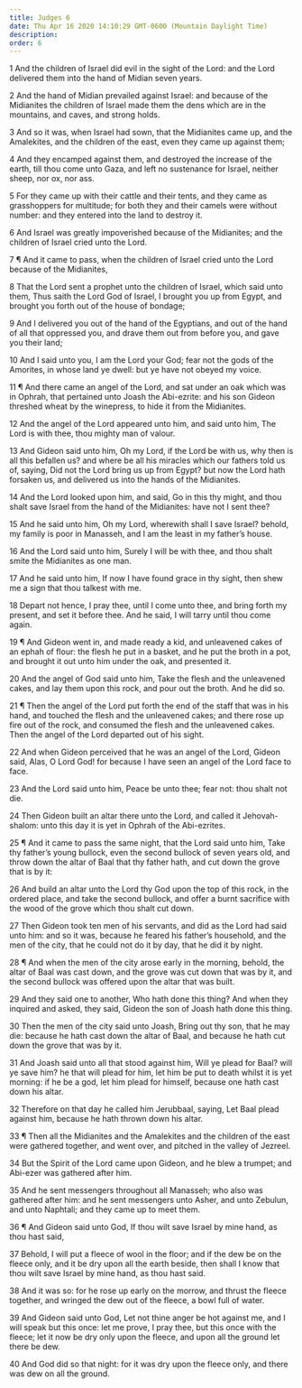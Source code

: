 ```yaml
---
title: Judges 6
date: Thu Apr 16 2020 14:10:29 GMT-0600 (Mountain Daylight Time)
description: 
order: 6
---
```


<p>
  1 And the children of Israel did evil in the sight of the Lord: and the Lord
  delivered them into the hand of Midian seven years.
</p>
<p>
  2 And the hand of Midian prevailed against Israel: and because of the
  Midianites the children of Israel made them the dens which are in the
  mountains, and caves, and strong holds.
</p>
<p>
  3 And so it was, when Israel had sown, that the Midianites came up, and the
  Amalekites, and the children of the east, even they came up against them;
</p>
<p>
  4 And they encamped against them, and destroyed the increase of the earth,
  till thou come unto Gaza, and left no sustenance for Israel, neither sheep,
  nor ox, nor ass.
</p>
<p>
  5 For they came up with their cattle and their tents, and they came as
  grasshoppers for multitude; for both they and their camels were without
  number: and they entered into the land to destroy it.
</p>
<p>
  6 And Israel was greatly impoverished because of the Midianites; and the
  children of Israel cried unto the Lord.
</p>
<p>
  7 &#xB6; And it came to pass, when the children of Israel cried unto the Lord
  because of the Midianites,
</p>
<p>
  8 That the Lord sent a prophet unto the children of Israel, which said unto
  them, Thus saith the Lord God of Israel, I brought you up from Egypt, and
  brought you forth out of the house of bondage;
</p>
<p>
  9 And I delivered you out of the hand of the Egyptians, and out of the hand of
  all that oppressed you, and drave them out from before you, and gave you their
  land;
</p>
<p>
  10 And I said unto you, I am the Lord your God; fear not the gods of the
  Amorites, in whose land ye dwell: but ye have not obeyed my voice.
</p>
<p>
  11 &#xB6; And there came an angel of the Lord, and sat under an oak which was
  in Ophrah, that pertained unto Joash the Abi-ezrite: and his son Gideon
  threshed wheat by the winepress, to hide it from the Midianites.
</p>
<span></span>
<p>
  12 And the angel of the Lord appeared unto him, and said unto him, The Lord is
  with thee, thou mighty man of valour.
</p>
<p>
  13 And Gideon said unto him, Oh my Lord, if the Lord be with us, why then is
  all this befallen us? and where be all his miracles which our fathers told us
  of, saying, Did not the Lord bring us up from Egypt? but now the Lord hath
  forsaken us, and delivered us into the hands of the Midianites.
</p>
<p>
  14 And the Lord looked upon him, and said, Go in this thy might, and thou
  shalt save Israel from the hand of the Midianites: have not I sent thee?
</p>
<p>
  15 And he said unto him, Oh my Lord, wherewith shall I save Israel? behold, my
  family is poor in Manasseh, and I am the least in my father&#x2019;s house.
</p>
<p>
  16 And the Lord said unto him, Surely I will be with thee, and thou shalt
  smite the Midianites as one man.
</p>
<p>
  17 And he said unto him, If now I have found grace in thy sight, then shew me
  a sign that thou talkest with me.
</p>
<p>
  18 Depart not hence, I pray thee, until I come unto thee, and bring forth my
  present, and set it before thee. And he said, I will tarry until thou come
  again.
</p>
<p>
  19 &#xB6; And Gideon went in, and made ready a kid, and unleavened cakes of an
  ephah of flour: the flesh he put in a basket, and he put the broth in a pot,
  and brought it out unto him under the oak, and presented it.
</p>
<p>
  20 And the angel of God said unto him, Take the flesh and the unleavened
  cakes, and lay them upon this rock, and pour out the broth. And he did so.
</p>
<p>
  21 &#xB6; Then the angel of the Lord put forth the end of the staff that was
  in his hand, and touched the flesh and the unleavened cakes; and there rose up
  fire out of the rock, and consumed the flesh and the unleavened cakes. Then
  the angel of the Lord departed out of his sight.
</p>
<p>
  22 And when Gideon perceived that he was an angel of the Lord, Gideon said,
  Alas, O Lord God! for because I have seen an angel of the Lord face to face.
</p>
<p>
  23 And the Lord said unto him, Peace be unto thee; fear not: thou shalt not
  die.
</p>
<p>
  24 Then Gideon built an altar there unto the Lord, and called it
  Jehovah-shalom: unto this day it is yet in Ophrah of the Abi-ezrites.
</p>
<p>
  25 &#xB6; And it came to pass the same night, that the Lord said unto him,
  Take thy father&#x2019;s young bullock, even the second bullock of seven years
  old, and throw down the altar of Baal that thy father hath, and cut down the
  grove that is by it:
</p>
<p>
  26 And build an altar unto the Lord thy God upon the top of this rock, in the
  ordered place, and take the second bullock, and offer a burnt sacrifice with
  the wood of the grove which thou shalt cut down.
</p>
<p>
  27 Then Gideon took ten men of his servants, and did as the Lord had said unto
  him: and so it was, because he feared his father&#x2019;s household, and the
  men of the city, that he could not do it by day, that he did it by night.
</p>
<p>
  28 &#xB6; And when the men of the city arose early in the morning, behold, the
  altar of Baal was cast down, and the grove was cut down that was by it, and
  the second bullock was offered upon the altar that was built.
</p>
<p>
  29 And they said one to another, Who hath done this thing? And when they
  inquired and asked, they said, Gideon the son of Joash hath done this thing.
</p>
<p>
  30 Then the men of the city said unto Joash, Bring out thy son, that he may
  die: because he hath cast down the altar of Baal, and because he hath cut down
  the grove that was by it.
</p>
<p>
  31 And Joash said unto all that stood against him, Will ye plead for Baal?
  will ye save him? he that will plead for him, let him be put to death whilst
  it is yet morning: if he be a god, let him plead for himself, because one hath
  cast down his altar.
</p>
<p>
  32 Therefore on that day he called him Jerubbaal, saying, Let Baal plead
  against him, because he hath thrown down his altar.
</p>
<p>
  33 &#xB6; Then all the Midianites and the Amalekites and the children of the
  east were gathered together, and went over, and pitched in the valley of
  Jezreel.
</p>
<p>
  34 But the Spirit of the Lord came upon Gideon, and he blew a trumpet; and
  Abi-ezer was gathered after him.
</p>
<p>
  35 And he sent messengers throughout all Manasseh; who also was gathered after
  him: and he sent messengers unto Asher, and unto Zebulun, and unto Naphtali;
  and they came up to meet them.
</p>
<p>
  36 &#xB6; And Gideon said unto God, If thou wilt save Israel by mine hand, as
  thou hast said,
</p>
<p>
  37 Behold, I will put a fleece of wool in the floor; and if the dew be on the
  fleece only, and it be dry upon all the earth beside, then shall I know that
  thou wilt save Israel by mine hand, as thou hast said.
</p>
<p>
  38 And it was so: for he rose up early on the morrow, and thrust the fleece
  together, and wringed the dew out of the fleece, a bowl full of water.
</p>
<p>
  39 And Gideon said unto God, Let not thine anger be hot against me, and I will
  speak but this once: let me prove, I pray thee, but this once with the fleece;
  let it now be dry only upon the fleece, and upon all the ground let there be
  dew.
</p>
<p>
  40 And God did so that night: for it was dry upon the fleece only, and there
  was dew on all the ground.
</p>
